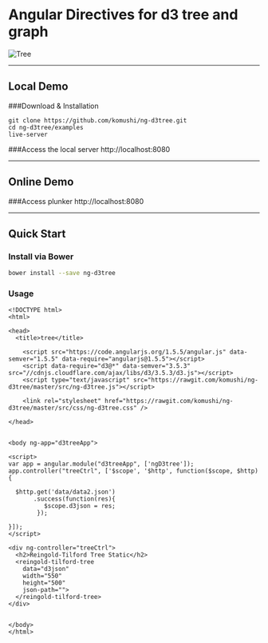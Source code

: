 # Angular Directives for d3 tree and graph

![Tree](https://raw.githubusercontent.com/komushi/ng-d3tree/master/image/tree.png)

----------
Local Demo
-------------
###Download & Installation
```
git clone https://github.com/komushi/ng-d3tree.git
cd ng-d3tree/examples
live-server
```
###Access the local server
http://localhost:8080

----------
Online Demo
-------------

###Access plunker
http://localhost:8080

----------
Quick Start
-------------
### Install via Bower
```bash
bower install --save ng-d3tree
```

### Usage
```
<!DOCTYPE html>
<html>

<head>
  <title>tree</title>

    <script src="https://code.angularjs.org/1.5.5/angular.js" data-semver="1.5.5" data-require="angularjs@1.5.5"></script>
    <script data-require="d3@*" data-semver="3.5.3" src="//cdnjs.cloudflare.com/ajax/libs/d3/3.5.3/d3.js"></script>
    <script type="text/javascript" src="https://rawgit.com/komushi/ng-d3tree/master/src/ng-d3tree.js"></script>

    <link rel="stylesheet" href="https://rawgit.com/komushi/ng-d3tree/master/src/css/ng-d3tree.css" />

</head>


<body ng-app="d3treeApp">

<script>
var app = angular.module("d3treeApp", ['ngD3tree']); 
app.controller("treeCtrl", ['$scope', '$http', function($scope, $http) {

  $http.get('data/data2.json')
       .success(function(res){
          $scope.d3json = res;
        });

}]);
</script>

<div ng-controller="treeCtrl">
  <h2>Reingold-Tilford Tree Static</h2>
  <reingold-tilford-tree
    data="d3json"
    width="550"
    height="500"
    json-path="">
  </reingold-tilford-tree>
</div>


</body>
</html>
```
